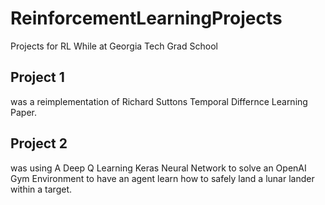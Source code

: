 # ReinforcementLearningProjects
Projects for RL While at Georgia Tech Grad School
## Project 1 
  was a reimplementation of Richard Suttons Temporal Differnce Learning Paper. 
## Project 2 
  was using A Deep Q Learning Keras Neural Network to solve an OpenAI Gym Environment to have an agent learn how to safely land a lunar lander within a target.
